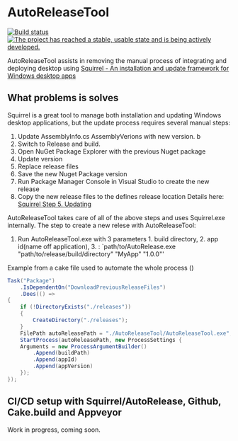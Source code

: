 # AutoReleaseTool   
[![Build status](https://ci.appveyor.com/api/projects/status/g809ivwcvb7896qy?svg=true)](https://ci.appveyor.com/project/OysteinBruin/autoreleasetool) [![The project has reached a stable, usable state and is being actively developed.](https://www.repostatus.org/badges/latest/active.svg)](https://www.repostatus.org/#active)
<br/>

AutoReleaseTool assists in removing the manual process of integrating and deploying desktop using [Squirrel - An installation and update framework for Windows desktop apps](https://github.com/Squirrel/Squirrel.Windows)

## What problems is solves
Squirrel is a great tool to manage both installation and updating Windows desktop applications,
but the update process requires several manual steps:

1. Update AssemblyInfo.cs AssemblyVerions with new version. b
2. Switch to Release and build.
3. Open NuGet Package Explorer with the previous Nuget package
4. Update version
5. Replace release files
6. Save the new Nuget Package version
7. Run Package Manager Console in Visual Studio to create the new release
8. Copy the new release files to the defines release location
  Details here: [Squirrel Step 5. Updating](https://github.com/Squirrel/Squirrel.Windows/blob/develop/docs/getting-started/5-updating.md)

AutoReleaseTool takes care of all of the above steps and uses Squirrel.exe internally. The step to create a new relese with AutoReleaseTool:

1. Run AutoReleaseTool.exe with 3 parameters 1. build directory, 2. app id(name off application), 3.  :
   `path/to/AutoRelease.exe "path/to/release/build/directory" "MyApp" "1.0.0"'

Example from a cake file used to automate the whole process ()

```csharp
Task("Package")
    .IsDependentOn("DownloadPreviousReleaseFiles")
    .Does(() => 
{
    if (!DirectoryExists("./releases"))
    {
        CreateDirectory("./releases");
    }
    FilePath autoReleasePath = "./AutoReleaseTool/AutoReleaseTool.exe";
    StartProcess(autoReleasePath, new ProcessSettings {
    Arguments = new ProcessArgumentBuilder()
        .Append(buildPath)
        .Append(appId)
        .Append(appVersion)
    });
});
```


## CI/CD setup with Squirrel/AutoRelease, Github, Cake.build and Appveyor 

Work in progress, coming soon.
